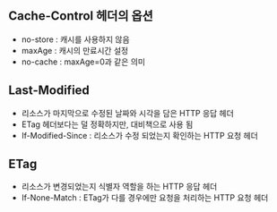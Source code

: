 ## Cache-Control 헤더의 옵션

-   no-store : 캐시를 사용하지 않음
-   maxAge : 캐시의 만료시간 설정
-   no-cache : maxAge=0과 같은 의미

## Last-Modified

-   리소스가 마지막으로 수정된 날짜와 시각을 담은 HTTP 응답 헤더
-   ETag 헤더보다는 덜 정확하지만, 대비책으로 사용 됨
-   If-Modified-Since : 리소스가 수정 되었는지 확인하는 HTTP 요청 헤더

## ETag

-   리소스가 변경되었는지 식별자 역할을 하는 HTTP 응답 헤더
-   If-None-Match : ETag가 다를 경우에만 요청을 처리하는 HTTP 요청 헤더